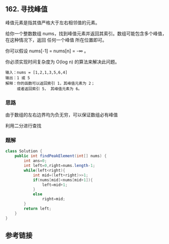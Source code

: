 ## 162. 寻找峰值
峰值元素是指其值严格大于左右相邻值的元素。

给你一个整数数组 nums，找到峰值元素并返回其索引。数组可能包含多个峰值，在这种情况下，返回 任何一个峰值 所在位置即可。

你可以假设 nums[-1] = nums[n] = -∞ 。

你必须实现时间复杂度为 O(log n) 的算法来解决此问题。

```
输入：nums = [1,2,1,3,5,6,4]
输出：1 或 5 
解释：你的函数可以返回索引 1，其峰值元素为 2；
     或者返回索引 5， 其峰值元素为 6。
```
### 思路
由于数组的左右边界均为负无穷，可以保证数组必有峰值

利用二分进行查找
### 题解
```java
class Solution {
    public int findPeakElement(int[] nums) {
        int ans=0;
        int left=0,right=nums.length-1;
        while(left<right){
            int mid=(left+right)>>1;
            if(nums[mid]<nums[mid+1]){
                left=mid+1;
            }
            else
                right=mid;
        }
        return left;
    }
}
```
## 参考链接